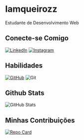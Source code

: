 # Iamqueirozz

Estudante de Desenvolvimento Web

## Conecte-se Comigo
[![LinkedIn](https://img.shields.io/badge/LinkedIn-FFF?style=for-the-badge&logo=linkedin&logoColor=blue)](https://www.linkedin.com/in/gustavoqueirozz/)
[![Instagram](https://img.shields.io/badge/-Instagram-FFF?style=for-the-badge&logo=instagram&logoColor=)](https://www.instagram.com/SEUUSERNAME/)

## Habilidades

[![GitHub](https://img.shields.io/badge/GitHub-100000?style=for-the-badge&logo=github&logoColor=white)](https://github.com/iamqueirozz)
![Git](https://img.shields.io/badge/GIT-E44C30?style=for-the-badge&logo=git&logoColor=white)


## Github Stats

![GitHub Stats](https://github-readme-stats.vercel.app/api?username=iamqueirozz&theme=transparent&bg_color=FFF&border_color=30A3DC&show_icons=true&icon_color=BLACK&title_color=E94D5F&text_color=Black)

## Minhas Contribuições

[![Repo Card](https://github-readme-stats.vercel.app/api/pin/?username=iamqueirozz&repo=dio-lab-open-source&bg_color=000&border_color=30A3DC&show_icons=true&icon_color=30A3DC&title_color=E94D5F&text_color=FFF)](https://github.com/iamqueirozz/dio-lab-open-source)